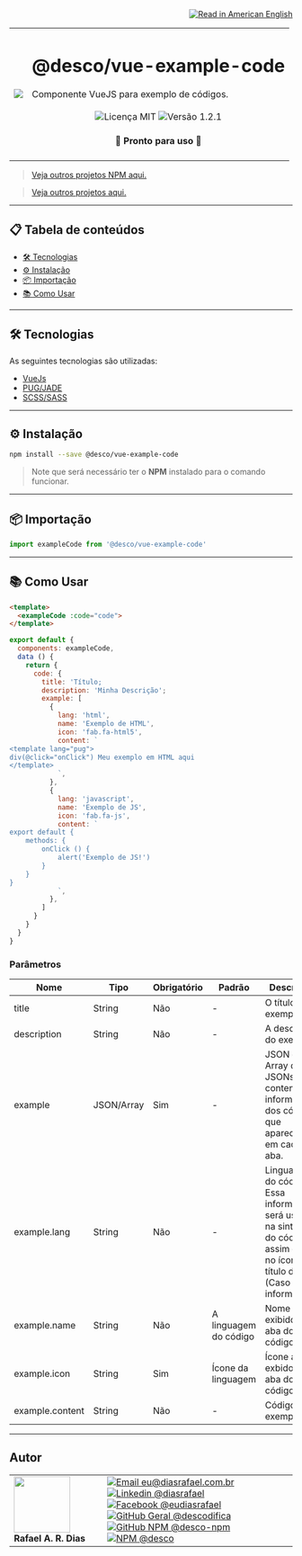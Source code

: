 <div align="right">
  <a href="README.US.md">
    <img alt="Read in American English" src="https://img.shields.io/static/v1?label=&message=🇺🇸 Read in American English&color=red&style=for-the-badge" />
  </a>
</div>

<table>
  <tr>
    <td><img src="https://i.ibb.co/TM21mQP/vue-example-code.png"></td>
    <td>  
      <h1>@desco/vue-example-code</h1>
      Componente VueJS para exemplo de códigos.
      <br /><br />
      <div align="center">
        <img alt="Licença MIT" src="https://img.shields.io/static/v1?label=Licença&message=MIT&color=green&style=for-the-badge">
        <img alt="Versão 1.2.1" src="https://img.shields.io/static/v1?label=Versão&message=1.2.1&color=blue&style=for-the-badge">
      </div>
      <h4 align="center"> 
        🚀 Pronto para uso 🚀
      </h4>
    </td>
  </tr>
</table>

> <a href="https://github.com/desco-npm" target="_blank">Veja outros projetos NPM aqui.</a>

> <a href="https://github.com/descoifica" target="_blank">Veja outros projetos aqui.</a>

---

## 📋 Tabela de conteúdos

* [🛠️ Tecnologias](#Tecnologias)
* [⚙️ Instalação](#Instalação)
* [📦 Importação](#Importação)
* [📚 Como Usar](#Como-Usar)

---

## 🛠️ Tecnologias

As seguintes tecnologias são utilizadas:

* [VueJs](https://vuejs.org/)
* [PUG/JADE](https://pugjs.org)
* [SCSS/SASS](https://sass-lang.com)

---

<a name="Instalação"></a>

## ⚙️ Instalação

```bash
npm install --save @desco/vue-example-code
```

> Note que será necessário ter o **NPM** instalado para o comando funcionar.

---

<a name="Importação"></a>

## 📦 Importação

```js
import exampleCode from '@desco/vue-example-code'
```

---

<a name="Como-Usar"></a>

## 📚 Como Usar

```html
<template>
  <exampleCode :code="code">
</template>
```

```js
export default {
  components: exampleCode,
  data () {
    return {
      code: {
        title: 'Título;
        description: 'Minha Descrição';
        example: [
          {
            lang: 'html',
            name: 'Exemplo de HTML',
            icon: 'fab.fa-html5',
            content: `
<template lang="pug">
div(@click="onClick") Meu exemplo em HTML aqui
</template>
            `,
          },
          {
            lang: 'javascript',
            name: 'Exemplo de JS',
            icon: 'fab.fa-js',
            content: `
export default {
    methods: {
        onClick () {
            alert('Exemplo de JS!')
        }
    }
}
            `,
          },
        ]
      }
    }
  }
}
```

### Parâmetros

| Nome | Tipo | Obrigatório | Padrão | Descrição |
|---|---|---|---|---|
| title | String | Não | - | O título do exemplo |
| description | String | Não | - | A descrição do exemplo |
| example | JSON/Array | Sim | - | JSON ou Array de JSONs contendo informações dos códigos que aparecerão em cada aba. |
| example.lang | String | Não | - | Linguagem do código. Essa informação será usada na sintaxe do código assim como no ícone e título da aba (Caso não informado) |
example.name | String | Não | A linguagem do código | Nome a ser exibido na aba do código |
example.icon | String | Sim | Ícone da linguagem | Ícone a ser exbido na aba do código |
example.content | String | Não | - | Código do exemplo |

---

## Autor

<table>
  <tr>
    <td width="150px">
      <img src="https://scontent.fsdu1-1.fna.fbcdn.net/v/t1.0-9/539886_235546170253505_5977326689811409130_n.jpg?_nc_cat=106&ccb=3&_nc_sid=174925&_nc_eui2=AeGgFWn_fWInwRkTo3mHSP993TbQ0TzG0Y3dNtDRPMbRjS-eZL1tr4I5maqz6O-jva9qWnIxKOsD3UtSm9CTeCys&_nc_ohc=Qw6NaDGrtIgAX9uFF2c&_nc_ht=scontent.fsdu1-1.fna&oh=5ebac9874d7a24e157c8c99fd965c2a4&oe=606539CE" width="100px;" alt=""/>
      <b>Rafael A. R. Dias</b>
    </td>
    <td>  
      <a href="mailto:eu@diasrafael.com.br" target="_blank" >
        <img alt="Email eu@diasrafael.com.br" src="https://img.shields.io/static/v1?label=Email&message=eu@diasrafael.com.br&color=red&logo=gmail&style=for-the-badge">
      </a>
      <a href="https://www.linkedin.com/in/diasrafael/" target="_blank">
        <img alt="Linkedin @diasrafael" src="https://img.shields.io/static/v1?label=Linkedin&message=@diasrafael&color=blue&logo=linkedin&style=for-the-badge">
      </a>
      <a href="https://www.facebook.com/eudiasrafael" target="_blank">
        <img alt="Facebook @eudiasrafael" src="https://img.shields.io/static/v1?label=Facebook&message=@eudiasrafael&color=blue&logo=facebook&style=for-the-badge">
      </a>
      <a href="https://github.com/descodifica" target="_blank">
        <img alt="GitHub Geral @descodifica" src="https://img.shields.io/static/v1?label=GitHub Geral&message=@descodifica&color=black&logo=github&style=for-the-badge">
      </a>
      <a href="https://github.com/desco-npm" target="_blank">
        <img alt="GitHub NPM @desco-npm" src="https://img.shields.io/static/v1?label=GitHub NPM&message=@desco-npm&color=black&logo=github&style=for-the-badge">
      </a>
      <a href="https://www.npmjs.com/org/desco" target="_blank">
        <img alt="NPM @desco" src="https://img.shields.io/static/v1?label=NPM&message=@desco&color=red&logo=npm&style=for-the-badge">
      </a>
    </td>
  </tr>
</table>